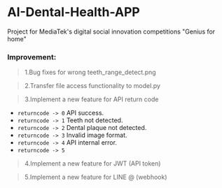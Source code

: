 # AI-Dental-Health-APP
Project for MediaTek's digital social innovation competitions "Genius for home"

### Improvement:
> 1.Bug fixes for wrong teeth_range_detect.png

> 2.Transfer file access functionality to model.py

> 3.Implement a new feature for API return code
  - `returncode -> 0` API success.
  - `returncode -> 1` Teeth not detected.
  - `returncode -> 2` Dental plaque not detected.
  - `returncode -> 3` Invalid image format.
  - `returncode -> 4` API internal error.
  - `returncode -> 5` 

> 4.Implement a new feature for JWT (API token)

> 5.Implement a new feature for LINE @ (webhook)

